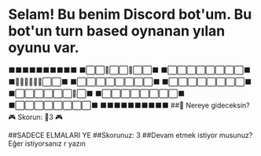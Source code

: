 # Selam! Bu benim Discord bot'um. Bu bot'un turn based oynanan yılan oyunu var.
⬛⬛⬛⬛⬛⬛⬛⬛⬛⬛
⬛⬜⬜🍐⬜⬜🍎⬜⬜⬛
⬛⬜⬜⬜⬜⬜⬜⬜⬜⬛
⬛🍊🍊🍊🍊🧑🍐⬜⬜⬛
⬛⬜⬜⬜⬜⬜⬜⬜⬜⬛
⬛⬜⬜⬜⬜⬜⬜⬜⬜⬛
⬛⬜⬜⬜⬜⬜⬜🍏⬜⬛
⬛⬜⬜⬜⬜⬜⬜⬜⬜⬛
⬛⬜⬜⬜⬜⬜⬜⬜⬜⬛
⬛⬛⬛⬛⬛⬛⬛⬛⬛⬛
##🐍 Nereye gideceksin? 🎮 Skorun: 🍎3 🎮




##SADECE ELMALARI YE
##Skorunuz: 3 
##Devam etmek istiyor musunuz? Eğer istiyorsanız r yazın
